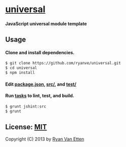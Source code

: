 # [universal](../../)

#### JavaScript universal module template

## Usage

#### Clone and install dependencies.

```sh
$ git clone https://github.com/ryanve/universal.git
$ cd universal
$ npm install
```

#### Edit [package.json](package.json), [src/](src/), and [test/](test/)
#### Run [tasks](GruntFile.js) to lint, test, and build.

```sh
$ grunt jshint:src
$ grunt
```

## License: [MIT](http://opensource.org/licenses/MIT)

Copyright (C) 2013 by [Ryan Van Etten](https://github.com/ryanve)